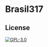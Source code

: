 # Brasil317


## License

[![GPL-3.0](https://www.gnu.org/graphics/gplv3-127x51.png)](https://www.gnu.org/licenses/quick-guide-gplv3.html)

